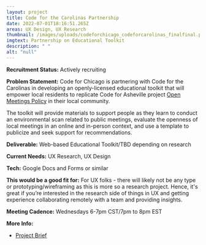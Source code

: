 ```yaml
---
layout: project
title: Code for the Carolinas Partnership
date: 2022-07-01T18:16:51.265Z
areas: UX Design, UX Research
thumbnail: /images/uploads/codeforchicago_codeforcarolinas_finalfinal.png
imgtext: Partnership on Educational Toolkit
description: " "
alt: "null"
---
```

**Recruitment Status:** Actively recruiting

**Problem Statement:** 
Code for Chicago is partnering with Code for the Carolinas in developing an openly-licensed educational toolkit that will empower local residents to replicate Code for Asheville project [Open Meetings Policy](https://openmeetingspolicy.com/) in their local community.

The toolkit will provide materials to support people as they learn to conduct an environmental scan related to public meetings, evaluate the openness of local meetings in an online and in-person context, and use a template to publicize and seek support for recommendations. 

**Deliverable:** Web-based Educational Toolkit/TBD depending on research

**Current Needs:** UX Research, UX Design

**Tech:** Google Docs and Forms or similar

**This would be a good fit for:** For UX folks - there will likely not be any type or prototyping/wireframing as this is more so a research project. Hence, it's great if you’re interested in the research side of things in UX and getting experience collaborating remotely with a team and providing insights.

**Meeting Cadence:** Wednesdays 6-7pm CST/7pm to 8pm EST

**More Info:**

* [Project Brief](https://docs.google.com/document/d/1A9-IJndrVk_xhmFwQ1ctKOLU_N6u4b5OHwF2Ekm46Gk/edit?usp=sharing)